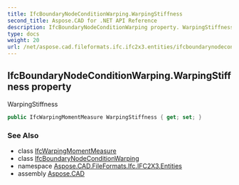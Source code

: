```yaml
---
title: IfcBoundaryNodeConditionWarping.WarpingStiffness
second_title: Aspose.CAD for .NET API Reference
description: IfcBoundaryNodeConditionWarping property. WarpingStiffness
type: docs
weight: 20
url: /net/aspose.cad.fileformats.ifc.ifc2x3.entities/ifcboundarynodeconditionwarping/warpingstiffness/
---
```

## IfcBoundaryNodeConditionWarping.WarpingStiffness property

WarpingStiffness

```csharp
public IfcWarpingMomentMeasure WarpingStiffness { get; set; }
```

### See Also

* class [IfcWarpingMomentMeasure](../../../aspose.cad.fileformats.ifc.ifc2x3.types/ifcwarpingmomentmeasure/)
* class [IfcBoundaryNodeConditionWarping](../)
* namespace [Aspose.CAD.FileFormats.Ifc.IFC2X3.Entities](../../../aspose.cad.fileformats.ifc.ifc2x3.entities/)
* assembly [Aspose.CAD](../../../)


